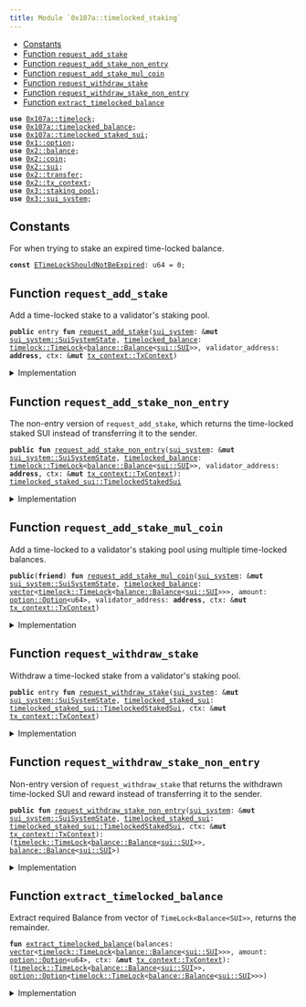 ```yaml
---
title: Module `0x107a::timelocked_staking`
---
```




-  [Constants](#@Constants_0)
-  [Function `request_add_stake`](#0x107a_timelocked_staking_request_add_stake)
-  [Function `request_add_stake_non_entry`](#0x107a_timelocked_staking_request_add_stake_non_entry)
-  [Function `request_add_stake_mul_coin`](#0x107a_timelocked_staking_request_add_stake_mul_coin)
-  [Function `request_withdraw_stake`](#0x107a_timelocked_staking_request_withdraw_stake)
-  [Function `request_withdraw_stake_non_entry`](#0x107a_timelocked_staking_request_withdraw_stake_non_entry)
-  [Function `extract_timelocked_balance`](#0x107a_timelocked_staking_extract_timelocked_balance)


<pre><code><b>use</b> <a href="timelock.md#0x107a_timelock">0x107a::timelock</a>;
<b>use</b> <a href="timelocked_balance.md#0x107a_timelocked_balance">0x107a::timelocked_balance</a>;
<b>use</b> <a href="timelocked_staked_sui.md#0x107a_timelocked_staked_sui">0x107a::timelocked_staked_sui</a>;
<b>use</b> <a href="../move-stdlib/option.md#0x1_option">0x1::option</a>;
<b>use</b> <a href="../sui-framework/balance.md#0x2_balance">0x2::balance</a>;
<b>use</b> <a href="../sui-framework/coin.md#0x2_coin">0x2::coin</a>;
<b>use</b> <a href="../sui-framework/sui.md#0x2_sui">0x2::sui</a>;
<b>use</b> <a href="../sui-framework/transfer.md#0x2_transfer">0x2::transfer</a>;
<b>use</b> <a href="../sui-framework/tx_context.md#0x2_tx_context">0x2::tx_context</a>;
<b>use</b> <a href="../sui-system/staking_pool.md#0x3_staking_pool">0x3::staking_pool</a>;
<b>use</b> <a href="../sui-system/sui_system.md#0x3_sui_system">0x3::sui_system</a>;
</code></pre>



<a name="@Constants_0"></a>

## Constants


<a name="0x107a_timelocked_staking_ETimeLockShouldNotBeExpired"></a>

For when trying to stake an expired time-locked balance.


<pre><code><b>const</b> <a href="timelocked_staking.md#0x107a_timelocked_staking_ETimeLockShouldNotBeExpired">ETimeLockShouldNotBeExpired</a>: u64 = 0;
</code></pre>



<a name="0x107a_timelocked_staking_request_add_stake"></a>

## Function `request_add_stake`

Add a time-locked stake to a validator's staking pool.


<pre><code><b>public</b> entry <b>fun</b> <a href="timelocked_staking.md#0x107a_timelocked_staking_request_add_stake">request_add_stake</a>(<a href="../sui-system/sui_system.md#0x3_sui_system">sui_system</a>: &<b>mut</b> <a href="../sui-system/sui_system.md#0x3_sui_system_SuiSystemState">sui_system::SuiSystemState</a>, <a href="timelocked_balance.md#0x107a_timelocked_balance">timelocked_balance</a>: <a href="timelock.md#0x107a_timelock_TimeLock">timelock::TimeLock</a>&lt;<a href="../sui-framework/balance.md#0x2_balance_Balance">balance::Balance</a>&lt;<a href="../sui-framework/sui.md#0x2_sui_SUI">sui::SUI</a>&gt;&gt;, validator_address: <b>address</b>, ctx: &<b>mut</b> <a href="../sui-framework/tx_context.md#0x2_tx_context_TxContext">tx_context::TxContext</a>)
</code></pre>



<details>
<summary>Implementation</summary>


<pre><code><b>public</b> entry <b>fun</b> <a href="timelocked_staking.md#0x107a_timelocked_staking_request_add_stake">request_add_stake</a>(
    <a href="../sui-system/sui_system.md#0x3_sui_system">sui_system</a>: &<b>mut</b> SuiSystemState,
    <a href="timelocked_balance.md#0x107a_timelocked_balance">timelocked_balance</a>: TimeLock&lt;Balance&lt;SUI&gt;&gt;,
    validator_address: <b>address</b>,
    ctx: &<b>mut</b> TxContext,
) {
    // Stake the time-locked <a href="../sui-framework/balance.md#0x2_balance">balance</a>.
    <b>let</b> <a href="timelocked_staked_sui.md#0x107a_timelocked_staked_sui">timelocked_staked_sui</a> = <a href="timelocked_staking.md#0x107a_timelocked_staking_request_add_stake_non_entry">request_add_stake_non_entry</a>(<a href="../sui-system/sui_system.md#0x3_sui_system">sui_system</a>, <a href="timelocked_balance.md#0x107a_timelocked_balance">timelocked_balance</a>, validator_address, ctx);

    // Transfer the receipt <b>to</b> the sender.
    <a href="timelocked_staked_sui.md#0x107a_timelocked_staked_sui_transfer">timelocked_staked_sui::transfer</a>(<a href="timelocked_staked_sui.md#0x107a_timelocked_staked_sui">timelocked_staked_sui</a>, ctx.sender());
}
</code></pre>



</details>

<a name="0x107a_timelocked_staking_request_add_stake_non_entry"></a>

## Function `request_add_stake_non_entry`

The non-entry version of <code>request_add_stake</code>, which returns the time-locked staked SUI instead of transferring it to the sender.


<pre><code><b>public</b> <b>fun</b> <a href="timelocked_staking.md#0x107a_timelocked_staking_request_add_stake_non_entry">request_add_stake_non_entry</a>(<a href="../sui-system/sui_system.md#0x3_sui_system">sui_system</a>: &<b>mut</b> <a href="../sui-system/sui_system.md#0x3_sui_system_SuiSystemState">sui_system::SuiSystemState</a>, <a href="timelocked_balance.md#0x107a_timelocked_balance">timelocked_balance</a>: <a href="timelock.md#0x107a_timelock_TimeLock">timelock::TimeLock</a>&lt;<a href="../sui-framework/balance.md#0x2_balance_Balance">balance::Balance</a>&lt;<a href="../sui-framework/sui.md#0x2_sui_SUI">sui::SUI</a>&gt;&gt;, validator_address: <b>address</b>, ctx: &<b>mut</b> <a href="../sui-framework/tx_context.md#0x2_tx_context_TxContext">tx_context::TxContext</a>): <a href="timelocked_staked_sui.md#0x107a_timelocked_staked_sui_TimelockedStakedSui">timelocked_staked_sui::TimelockedStakedSui</a>
</code></pre>



<details>
<summary>Implementation</summary>


<pre><code><b>public</b> <b>fun</b> <a href="timelocked_staking.md#0x107a_timelocked_staking_request_add_stake_non_entry">request_add_stake_non_entry</a>(
    <a href="../sui-system/sui_system.md#0x3_sui_system">sui_system</a>: &<b>mut</b> SuiSystemState,
    <a href="timelocked_balance.md#0x107a_timelocked_balance">timelocked_balance</a>: TimeLock&lt;Balance&lt;SUI&gt;&gt;,
    validator_address: <b>address</b>,
    ctx: &<b>mut</b> TxContext,
) : TimelockedStakedSui {
    // Check the preconditions.
    <b>assert</b>!(<a href="timelocked_balance.md#0x107a_timelocked_balance">timelocked_balance</a>.is_locked(ctx), <a href="timelocked_staking.md#0x107a_timelocked_staking_ETimeLockShouldNotBeExpired">ETimeLockShouldNotBeExpired</a>);

    // Unpack the time-locked <a href="../sui-framework/balance.md#0x2_balance">balance</a>.
    <b>let</b> (<a href="../sui-framework/balance.md#0x2_balance">balance</a>, expiration_timestamp_ms) = <a href="timelock.md#0x107a_timelock_unpack">timelock::unpack</a>(<a href="timelocked_balance.md#0x107a_timelocked_balance">timelocked_balance</a>);

    // Stake the time-locked <a href="../sui-framework/balance.md#0x2_balance">balance</a>.
    <b>let</b> staked_sui = <a href="../sui-system/sui_system.md#0x3_sui_system">sui_system</a>.<a href="timelocked_staking.md#0x107a_timelocked_staking_request_add_stake_non_entry">request_add_stake_non_entry</a>(
        <a href="../sui-framework/balance.md#0x2_balance">balance</a>.into_coin(ctx),
        validator_address,
        ctx,
    );

    // Create and <b>return</b> a receipt.
    <a href="timelocked_staked_sui.md#0x107a_timelocked_staked_sui_create">timelocked_staked_sui::create</a>(
        staked_sui,
        expiration_timestamp_ms,
        ctx
    )
}
</code></pre>



</details>

<a name="0x107a_timelocked_staking_request_add_stake_mul_coin"></a>

## Function `request_add_stake_mul_coin`

Add a time-locked to a validator's staking pool using multiple time-locked balances.


<pre><code><b>public</b>(<b>friend</b>) <b>fun</b> <a href="timelocked_staking.md#0x107a_timelocked_staking_request_add_stake_mul_coin">request_add_stake_mul_coin</a>(<a href="../sui-system/sui_system.md#0x3_sui_system">sui_system</a>: &<b>mut</b> <a href="../sui-system/sui_system.md#0x3_sui_system_SuiSystemState">sui_system::SuiSystemState</a>, <a href="timelocked_balance.md#0x107a_timelocked_balance">timelocked_balance</a>: <a href="../move-stdlib/vector.md#0x1_vector">vector</a>&lt;<a href="timelock.md#0x107a_timelock_TimeLock">timelock::TimeLock</a>&lt;<a href="../sui-framework/balance.md#0x2_balance_Balance">balance::Balance</a>&lt;<a href="../sui-framework/sui.md#0x2_sui_SUI">sui::SUI</a>&gt;&gt;&gt;, amount: <a href="../move-stdlib/option.md#0x1_option_Option">option::Option</a>&lt;u64&gt;, validator_address: <b>address</b>, ctx: &<b>mut</b> <a href="../sui-framework/tx_context.md#0x2_tx_context_TxContext">tx_context::TxContext</a>)
</code></pre>



<details>
<summary>Implementation</summary>


<pre><code><b>public</b>(<a href="../sui-framework/package.md#0x2_package">package</a>) <b>fun</b> <a href="timelocked_staking.md#0x107a_timelocked_staking_request_add_stake_mul_coin">request_add_stake_mul_coin</a>(
    <a href="../sui-system/sui_system.md#0x3_sui_system">sui_system</a>: &<b>mut</b> SuiSystemState,
    <a href="timelocked_balance.md#0x107a_timelocked_balance">timelocked_balance</a>: <a href="../move-stdlib/vector.md#0x1_vector">vector</a>&lt;TimeLock&lt;Balance&lt;SUI&gt;&gt;&gt;,
    amount: <a href="../move-stdlib/option.md#0x1_option_Option">option::Option</a>&lt;u64&gt;,
    validator_address: <b>address</b>,
    ctx: &<b>mut</b> TxContext,
) {
    // Extract required amount.
    <b>let</b> (<a href="timelocked_balance.md#0x107a_timelocked_balance">timelocked_balance</a>, timelocked_remainder_opt) = <a href="timelocked_staking.md#0x107a_timelocked_staking_extract_timelocked_balance">extract_timelocked_balance</a>(<a href="timelocked_balance.md#0x107a_timelocked_balance">timelocked_balance</a>, amount, ctx);

    // Stake the time-locked <a href="../sui-framework/balance.md#0x2_balance">balance</a>.
    <b>let</b> <a href="timelocked_staked_sui.md#0x107a_timelocked_staked_sui">timelocked_staked_sui</a> = <a href="timelocked_staking.md#0x107a_timelocked_staking_request_add_stake_non_entry">request_add_stake_non_entry</a>(<a href="../sui-system/sui_system.md#0x3_sui_system">sui_system</a>, <a href="timelocked_balance.md#0x107a_timelocked_balance">timelocked_balance</a>, validator_address, ctx);

    // Transfer the remainder <b>to</b> the sender only <b>if</b> it is not zero.
    <b>if</b> (timelocked_remainder_opt.is_some()) {
        <b>let</b> timelocked_remainder = <a href="../move-stdlib/option.md#0x1_option_destroy_some">option::destroy_some</a>(timelocked_remainder_opt);

        <b>if</b> (timelocked_remainder.locked().value() &gt; 0) {
            <a href="timelock.md#0x107a_timelock_transfer">timelock::transfer</a>(timelocked_remainder, ctx.sender());
        }
        <b>else</b> {
            <b>let</b> (remainder, _) = <a href="timelock.md#0x107a_timelock_unpack">timelock::unpack</a>(timelocked_remainder);
            <a href="../sui-framework/balance.md#0x2_balance_destroy_zero">balance::destroy_zero</a>(remainder);
        }
    }
    <b>else</b> {
        <a href="../move-stdlib/option.md#0x1_option_destroy_none">option::destroy_none</a>(timelocked_remainder_opt);
    };

    // Transfer the receipt <b>to</b> the sender.
    <a href="timelocked_staked_sui.md#0x107a_timelocked_staked_sui_transfer">timelocked_staked_sui::transfer</a>(<a href="timelocked_staked_sui.md#0x107a_timelocked_staked_sui">timelocked_staked_sui</a>, ctx.sender());
}
</code></pre>



</details>

<a name="0x107a_timelocked_staking_request_withdraw_stake"></a>

## Function `request_withdraw_stake`

Withdraw a time-locked stake from a validator's staking pool.


<pre><code><b>public</b> entry <b>fun</b> <a href="timelocked_staking.md#0x107a_timelocked_staking_request_withdraw_stake">request_withdraw_stake</a>(<a href="../sui-system/sui_system.md#0x3_sui_system">sui_system</a>: &<b>mut</b> <a href="../sui-system/sui_system.md#0x3_sui_system_SuiSystemState">sui_system::SuiSystemState</a>, <a href="timelocked_staked_sui.md#0x107a_timelocked_staked_sui">timelocked_staked_sui</a>: <a href="timelocked_staked_sui.md#0x107a_timelocked_staked_sui_TimelockedStakedSui">timelocked_staked_sui::TimelockedStakedSui</a>, ctx: &<b>mut</b> <a href="../sui-framework/tx_context.md#0x2_tx_context_TxContext">tx_context::TxContext</a>)
</code></pre>



<details>
<summary>Implementation</summary>


<pre><code><b>public</b> entry <b>fun</b> <a href="timelocked_staking.md#0x107a_timelocked_staking_request_withdraw_stake">request_withdraw_stake</a>(
    <a href="../sui-system/sui_system.md#0x3_sui_system">sui_system</a>: &<b>mut</b> SuiSystemState,
    <a href="timelocked_staked_sui.md#0x107a_timelocked_staked_sui">timelocked_staked_sui</a>: TimelockedStakedSui,
    ctx: &<b>mut</b> TxContext,
) {
    // Withdraw the time-locked <a href="../sui-framework/balance.md#0x2_balance">balance</a>.
    <b>let</b> (<a href="timelocked_balance.md#0x107a_timelocked_balance">timelocked_balance</a>, reward) = <a href="timelocked_staking.md#0x107a_timelocked_staking_request_withdraw_stake_non_entry">request_withdraw_stake_non_entry</a>(<a href="../sui-system/sui_system.md#0x3_sui_system">sui_system</a>, <a href="timelocked_staked_sui.md#0x107a_timelocked_staked_sui">timelocked_staked_sui</a>, ctx);

    // Transfer the withdrawn time-locked <a href="../sui-framework/balance.md#0x2_balance">balance</a> <b>to</b> the sender.
    <a href="timelock.md#0x107a_timelock_transfer">timelock::transfer</a>(<a href="timelocked_balance.md#0x107a_timelocked_balance">timelocked_balance</a>, ctx.sender());

    // Send coins only <b>if</b> the reward is not zero.
    <b>if</b> (reward.value() &gt; 0) {
        <a href="../sui-framework/transfer.md#0x2_transfer_public_transfer">transfer::public_transfer</a>(reward.into_coin(ctx), ctx.sender());
    }
    <b>else</b> {
        <a href="../sui-framework/balance.md#0x2_balance_destroy_zero">balance::destroy_zero</a>(reward);
    }
}
</code></pre>



</details>

<a name="0x107a_timelocked_staking_request_withdraw_stake_non_entry"></a>

## Function `request_withdraw_stake_non_entry`

Non-entry version of <code>request_withdraw_stake</code> that returns the withdrawn time-locked SUI and reward
instead of transferring it to the sender.


<pre><code><b>public</b> <b>fun</b> <a href="timelocked_staking.md#0x107a_timelocked_staking_request_withdraw_stake_non_entry">request_withdraw_stake_non_entry</a>(<a href="../sui-system/sui_system.md#0x3_sui_system">sui_system</a>: &<b>mut</b> <a href="../sui-system/sui_system.md#0x3_sui_system_SuiSystemState">sui_system::SuiSystemState</a>, <a href="timelocked_staked_sui.md#0x107a_timelocked_staked_sui">timelocked_staked_sui</a>: <a href="timelocked_staked_sui.md#0x107a_timelocked_staked_sui_TimelockedStakedSui">timelocked_staked_sui::TimelockedStakedSui</a>, ctx: &<b>mut</b> <a href="../sui-framework/tx_context.md#0x2_tx_context_TxContext">tx_context::TxContext</a>): (<a href="timelock.md#0x107a_timelock_TimeLock">timelock::TimeLock</a>&lt;<a href="../sui-framework/balance.md#0x2_balance_Balance">balance::Balance</a>&lt;<a href="../sui-framework/sui.md#0x2_sui_SUI">sui::SUI</a>&gt;&gt;, <a href="../sui-framework/balance.md#0x2_balance_Balance">balance::Balance</a>&lt;<a href="../sui-framework/sui.md#0x2_sui_SUI">sui::SUI</a>&gt;)
</code></pre>



<details>
<summary>Implementation</summary>


<pre><code><b>public</b> <b>fun</b> <a href="timelocked_staking.md#0x107a_timelocked_staking_request_withdraw_stake_non_entry">request_withdraw_stake_non_entry</a>(
    <a href="../sui-system/sui_system.md#0x3_sui_system">sui_system</a>: &<b>mut</b> SuiSystemState,
    <a href="timelocked_staked_sui.md#0x107a_timelocked_staked_sui">timelocked_staked_sui</a>: TimelockedStakedSui,
    ctx: &<b>mut</b> TxContext,
) : (TimeLock&lt;Balance&lt;SUI&gt;&gt;, Balance&lt;SUI&gt;) {
    // Unpack the `TimelockedStakedSui` instance.
    <b>let</b> (staked_sui, expiration_timestamp_ms) = <a href="timelocked_staked_sui.md#0x107a_timelocked_staked_sui">timelocked_staked_sui</a>.unpack();

    // Store the original stake amount.
    <b>let</b> principal = staked_sui.staked_sui_amount();

    // Withdraw the <a href="../sui-framework/balance.md#0x2_balance">balance</a>.
    <b>let</b> <b>mut</b> withdraw_stake = <a href="../sui-system/sui_system.md#0x3_sui_system">sui_system</a>.<a href="timelocked_staking.md#0x107a_timelocked_staking_request_withdraw_stake_non_entry">request_withdraw_stake_non_entry</a>(staked_sui, ctx);

    // The <a href="../sui-system/sui_system.md#0x3_sui_system">sui_system</a> withdraw functions <b>return</b> a <a href="../sui-framework/balance.md#0x2_balance">balance</a> that consists of the original staked amount plus the reward amount;
    // In here, it splits the original staked <a href="../sui-framework/balance.md#0x2_balance">balance</a> <b>to</b> <a href="timelock.md#0x107a_timelock">timelock</a> it again.
    <b>let</b> principal = withdraw_stake.split(principal);

    // Pack and <b>return</b> a time-locked <a href="../sui-framework/balance.md#0x2_balance">balance</a>, and the reward.
    (<a href="timelock.md#0x107a_timelock_pack">timelock::pack</a>(principal, expiration_timestamp_ms, ctx), withdraw_stake)
}
</code></pre>



</details>

<a name="0x107a_timelocked_staking_extract_timelocked_balance"></a>

## Function `extract_timelocked_balance`

Extract required Balance from vector of <code>TimeLock&lt;Balance&lt;SUI&gt;&gt;</code>, returns the remainder.


<pre><code><b>fun</b> <a href="timelocked_staking.md#0x107a_timelocked_staking_extract_timelocked_balance">extract_timelocked_balance</a>(balances: <a href="../move-stdlib/vector.md#0x1_vector">vector</a>&lt;<a href="timelock.md#0x107a_timelock_TimeLock">timelock::TimeLock</a>&lt;<a href="../sui-framework/balance.md#0x2_balance_Balance">balance::Balance</a>&lt;<a href="../sui-framework/sui.md#0x2_sui_SUI">sui::SUI</a>&gt;&gt;&gt;, amount: <a href="../move-stdlib/option.md#0x1_option_Option">option::Option</a>&lt;u64&gt;, ctx: &<b>mut</b> <a href="../sui-framework/tx_context.md#0x2_tx_context_TxContext">tx_context::TxContext</a>): (<a href="timelock.md#0x107a_timelock_TimeLock">timelock::TimeLock</a>&lt;<a href="../sui-framework/balance.md#0x2_balance_Balance">balance::Balance</a>&lt;<a href="../sui-framework/sui.md#0x2_sui_SUI">sui::SUI</a>&gt;&gt;, <a href="../move-stdlib/option.md#0x1_option_Option">option::Option</a>&lt;<a href="timelock.md#0x107a_timelock_TimeLock">timelock::TimeLock</a>&lt;<a href="../sui-framework/balance.md#0x2_balance_Balance">balance::Balance</a>&lt;<a href="../sui-framework/sui.md#0x2_sui_SUI">sui::SUI</a>&gt;&gt;&gt;)
</code></pre>



<details>
<summary>Implementation</summary>


<pre><code><b>fun</b> <a href="timelocked_staking.md#0x107a_timelocked_staking_extract_timelocked_balance">extract_timelocked_balance</a>(
    <b>mut</b> balances: <a href="../move-stdlib/vector.md#0x1_vector">vector</a>&lt;TimeLock&lt;Balance&lt;SUI&gt;&gt;&gt;,
    amount: <a href="../move-stdlib/option.md#0x1_option_Option">option::Option</a>&lt;u64&gt;,
    ctx: &<b>mut</b> TxContext
) : (TimeLock&lt;Balance&lt;SUI&gt;&gt;, Option&lt;TimeLock&lt;Balance&lt;SUI&gt;&gt;&gt;)
{
    // Merge all balances.
    <b>let</b> <b>mut</b> total_balance = balances.pop_back();
    <a href="timelocked_balance.md#0x107a_timelocked_balance_join_vec">timelocked_balance::join_vec</a>(&<b>mut</b> total_balance, balances);

    // Return the full amount <b>if</b> `amount` is not specified.
    <b>if</b> (amount.is_none()) {
        <b>return</b> (total_balance, <a href="../move-stdlib/option.md#0x1_option_none">option::none</a>())
    };

    // Extract the amount.
    <b>let</b> amount = amount.destroy_some();
    <b>let</b> <a href="../sui-framework/balance.md#0x2_balance">balance</a> = <a href="timelocked_balance.md#0x107a_timelocked_balance_split">timelocked_balance::split</a>(&<b>mut</b> total_balance, amount, ctx);
    <b>let</b> remainder = <a href="../move-stdlib/option.md#0x1_option_some">option::some</a>(total_balance);

    // Return the <a href="../sui-framework/balance.md#0x2_balance">balance</a> and remainder.
    (<a href="../sui-framework/balance.md#0x2_balance">balance</a>, remainder)
}
</code></pre>



</details>
